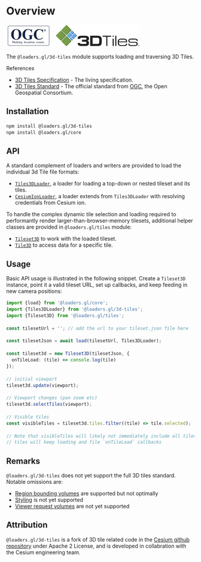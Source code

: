 # Overview

![ogc-logo](../../images/logos/ogc-logo-60.png)
&nbsp;
![3dtiles-logo](./images/3d-tiles-logo-60.png)

The `@loaders.gl/3d-tiles` module supports loading and traversing 3D Tiles.

References

- [3D Tiles Specification](https://github.com/AnalyticalGraphicsInc/3d-tiles) - The living specification.
- [3D Tiles Standard](https://www.opengeospatial.org/standards/3DTiles) - The official standard from [OGC](https://www.opengeospatial.org/), the Open Geospatial Consortium.

## Installation

```bash
npm install @loaders.gl/3d-tiles
npm install @loaders.gl/core
```

## API

A standard complement of loaders and writers are provided to load the individual 3d Tile file formats:

- [`Tiles3DLoader`](/docs/modules/3d-tiles/api-reference/tiles-3d-loader), a loader for loading a top-down or nested tileset and its tiles.
- [`CesiumIonLoader`](/docs/modules/3d-tiles/api-reference/cesium-ion-loader), a loader extends from `Tiles3DLoader` with resolving credentials from Cesium ion.

To handle the complex dynamic tile selection and loading required to performantly render larger-than-browser-memory tilesets, additional helper classes are provided in `@loaders.gl/tiles` module:

- [`Tileset3D`](/docs/modules/tiles/api-reference/tileset-3d) to work with the loaded tileset.
- [`Tile3D`](/docs/modules/tiles/api-reference/tile-3d) to access data for a specific tile.

## Usage

Basic API usage is illustrated in the following snippet. Create a `Tileset3D` instance, point it a valid tileset URL, set up callbacks, and keep feeding in new camera positions:

```typescript
import {load} from '@loaders.gl/core';
import {Tiles3DLoader} from '@loaders.gl/3d-tiles';
import {Tileset3D} from '@loaders.gl/tiles';

const tilesetUrl = ''; // add the url to your tileset.json file here

const tilesetJson = await load(tilesetUrl, Tiles3DLoader);

const tileset3d = new Tileset3D(tilesetJson, {
  onTileLoad: (tile) => console.log(tile)
});

// initial viewport
tileset3d.update(viewport);

// Viewport changes (pan zoom etc)
tileset3d.selectTiles(viewport);

// Visible tiles
const visibleTiles = tileset3d.tiles.filter((tile) => tile.selected);

// Note that visibleTiles will likely not immediately include all tiles
// tiles will keep loading and file `onTileLoad` callbacks
```

## Remarks

`@loaders.gl/3d-tiles` does not yet support the full 3D tiles standard. Notable omissions are:

- [Region bounding volumes](https://github.com/AnalyticalGraphicsInc/3d-tiles/tree/master/specification#bounding-volume) are supported but not optimally
- [Styling](https://github.com/AnalyticalGraphicsInc/3d-tiles/tree/master/specification/Styling) is not yet supported
- [Viewer request volumes](https://github.com/AnalyticalGraphicsInc/3d-tiles/tree/master/specification#viewer-request-volume) are not yet supported

## Attribution

`@loaders.gl/3d-tiles` is a fork of 3D tile related code in the [Cesium github repository](https://github.com/AnalyticalGraphicsInc/cesium) under Apache 2 License, and is developed in collabration with the Cesium engineering team.
